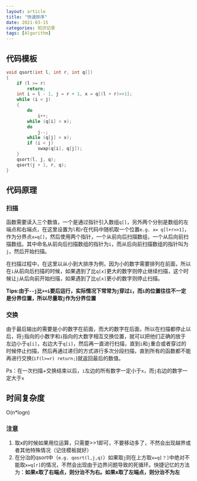 ```yaml
---
layout: article
title: "快速排序"
date: 2021-03-15
categories: 知识记录
tags: [Algorithm]
---
```


## 代码模板

```cpp
void qsort(int l, int r, int q[])
{
    if (l >= r)
        return;
    int i = l - 1, j = r + 1, x = q[(l + r)>>1];
    while (i < j)
    {
        do
            i++;
        while (q[i] < x);
        do
            j--;
        while (q[j] > x);
        if (i < j)
            swap(q[i], q[j]);
    }
    qsort(l, j, q);
    qsort(j + 1, r, q);
}
```

## 代码原理

### 扫描

​    函数需要读入三个数值，一个是通过指针引入数组`q[]`，另外两个分别是数组的左端点和右端点，在这里设置为`l`和`r`在代码中随机取一个位置`e.g. x= q[l+r>>1]`，作为分界点`x=q[]`，然后使用两个指针，一个从前向后扫描数组，一个从后向前扫描数组。其中命名从前向后扫描数组的指针为`i`，而从后向前扫描数组的指针叫为`j`，然后开始扫描。

​    在扫描过程中，在这里以从小到大排序为例，因为小的数字需要排列在前面，所以在`i`从前向后扫描的时候，如果遇到了比`q[x]`更大的数字则停止继续扫描，这个时候让`j`从后向前开始扫描，如果遇到了比`q[x]`更小的数字则停止扫描。

​    **Tips:由于`--j`比`++i`要后运行，实际情况下常常为`j`穿过`i`，而`i`的位置往往不一定是分界位置，所以尽量取`j`作为分界位置**

### 交换

​    由于最后输出的需要是小的数字在前面，而大的数字在后面，所以在扫描都停止以后，将`j`指向的小数字和`i`指向的大数字相互交换位置，就可以把他们正确的放于左边小于`q[i]`，右边大于`q[i]`，然后再一直进行扫描，直到`i`和`j`重合或者穿过的时候停止扫描，然后再通过递归的方式进行多次分段扫描，直到所有的函数都不能再进行交换(`if(l>=r) return;`)就返回最后的数值。

​    Ps：在一次扫描+交换结束以后，`i`左边的所有数字一定小于`x`，而`j`右边的数字一定大于`x`

## 时间复杂度

O(n*logn)

### 注意

1. 取x的时候如果用位运算，只需要>>1即可，不要移动多了，不然会出现越界或者其他特殊情况（记住模板就好）
2. 在分治的qsort中（`e.g. qosrt(l,j,q)`）如果取`j`则在上方取`x=q[？]`中绝对不能取`x=q[r]`的情况，不然会出现由于边界问题导致的死循环。快捷记忆的方法为：**如果x取了右端点，则分治不为右。如果x取了左端点，则分治不为左**
